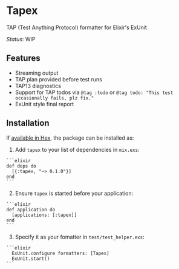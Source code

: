 # Tapex

TAP (Test Anything Protocol) formatter for Elixir's ExUnit

*Status*: WIP

## Features

- Streaming output
- TAP plan provided before test runs
- TAP13 diagnostics
- Support for TAP todos via `@tag :todo` or `@tag todo: "This test
  occasionally fails, plz fix."`
- ExUnit style final report

## Installation

If [available in Hex](https://hex.pm/docs/publish), the package can be installed as:

  1. Add `tapex` to your list of dependencies in `mix.exs`:

    ```elixir
    def deps do
      [{:tapex, "~> 0.1.0"}]
    end
    ```

  2. Ensure `tapex` is started before your application:

    ```elixir
    def application do
      [applications: [:tapex]]
    end
    ```

  3. Specify it as your fomatter in `test/test_helper.exs`:

    ```elixir
      ExUnit.configure formatters: [Tapex]
      ExUnit.start()
    ```


